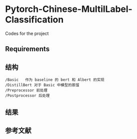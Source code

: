 # Pytorch-Chinese-MultilLabel-Classification
Codes for the project

## Requirements

## 结构

```
/Basic   作为 baseline 的 bert 和 Albert 的实现
/DistillBert 对于 Basic 中模型的蒸馏
/Preprocessor 前处理
/Postprocessor 后处理
```

## 结果

## 参考文献



